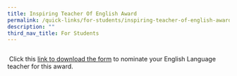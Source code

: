 ```yaml
---
title: Inspiring Teacher Of English Award
permalink: /quick-links/for-students/inspiring-teacher-of-english-award/
description: ""
third_nav_title: For Students
---
```


![]()
  
 Click this [link to download the form](https://www.languagecouncils.sg/goodenglish/inspiring-teacher-of-english-award/nomination-information) to nominate your English Language teacher for this award.